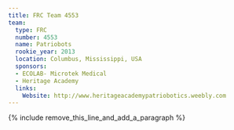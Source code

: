 ```yaml
---
title: FRC Team 4553
team:
  type: FRC
  number: 4553
  name: Patriobots
  rookie_year: 2013
  location: Columbus, Mississippi, USA
  sponsors:
  - ECOLAB- Microtek Medical
  - Heritage Academy
  links:
    Website: http://www.heritageacademypatriobotics.weebly.com
---
```


{% include remove_this_line_and_add_a_paragraph %}
